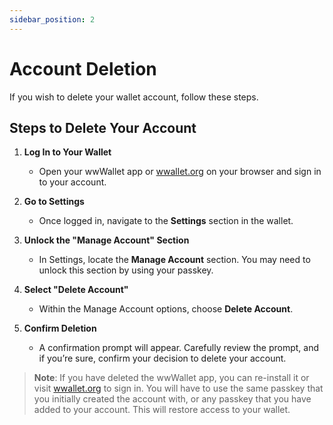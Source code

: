 ```yaml
---
sidebar_position: 2
---
```


# Account Deletion

If you wish to delete your wallet account, follow these steps.

## Steps to Delete Your Account

1. **Log In to Your Wallet**
   - Open your wwWallet app or [wwallet.org](https://wwallet.org) on your browser and sign in to your account.

2. **Go to Settings**
   - Once logged in, navigate to the **Settings** section in the wallet.

3. **Unlock the "Manage Account" Section**
   - In Settings, locate the **Manage Account** section. You may need to unlock this section by using your passkey.

4. **Select "Delete Account"**
   - Within the Manage Account options, choose **Delete Account**.

5. **Confirm Deletion**
   - A confirmation prompt will appear. Carefully review the prompt, and if you’re sure, confirm your decision to delete your account.

> **Note**: If you have deleted the wwWallet app, you can re-install it or visit [wwallet.org](https://wwallet.org) to sign in. You will have to use the same passkey that you initially created the account with, or any passkey that you have added to your account. This will restore access to your wallet.